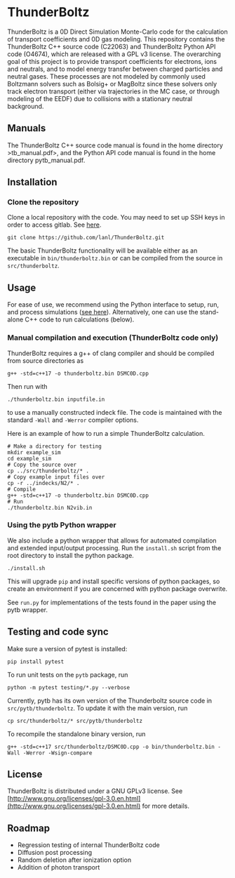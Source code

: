 # ThunderBoltz

ThunderBoltz is a 0D Direct Simulation Monte-Carlo code for the calculation of transport
coefficients and 0D gas modeling. This repository contains the ThunderBoltz C++ source code (C22063)
and ThunderBoltz Python API code (O4674), which are released with a GPL v3 license. 
The overarching goal of this project is to provide
transport coefficients for electrons, ions and neutrals, and to model energy transfer
between charged particles and neutral gases. These processes are not modeled by
commonly used Boltzmann solvers such as Bolsig+ or MagBoltz since these solvers only
track electron transport (either via trajectories in the MC case, or through modeling
of the EEDF) due to collisions with a stationary neutral background.

## Manuals
The ThunderBoltz C++ source code manual is found in the home directory >tb_manual.pdf>,
and the Python API code manual is found in the home directory pytb_manual.pdf.

## Installation

### Clone the repository

Clone a local repository with the code. You may need to set up
SSH keys in order to access gitlab. See [here](https://docs.gitlab.com/ee/user/ssh.html).
```
git clone https://github.com/lanl/ThunderBoltz.git
```
The basic ThunderBoltz functionality will be available either
as an executable in `bin/thunderboltz.bin` or can be compiled from the
source in `src/thunderboltz`.

## Usage

For ease of use, we recommend using the Python interface to setup, run,
and process simulations ([see here](#using-the-pytb-python-wrapper)).
Alternatively, one can use the stand-alone C++
code to run calculations (below).

### Manual compilation and execution (ThunderBoltz code only)

ThunderBoltz requires a g++ of clang compiler and should be compiled
from source directories as
```
g++ -std=c++17 -o thunderboltz.bin DSMC0D.cpp
```
Then run with
```
./thunderboltz.bin inputfile.in
```
to use a manually constructed indeck file. The code is maintained with the
standard `-Wall` and `-Werror` compiler options.

Here is an example of how to run a simple ThunderBoltz calculation.

```
# Make a directory for testing
mkdir example_sim
cd example_sim
# Copy the source over
cp ../src/thunderboltz/* .
# Copy example input files over
cp -r ../indecks/N2/* .
# Compile
g++ -std=c++17 -o thunderboltz.bin DSMC0D.cpp
# Run
./thunderboltz.bin N2vib.in
```

### Using the pytb Python wrapper

We also include a python wrapper that allows for automated compilation
and extended input/output processing. Run the `install.sh` script from the
root directory to install the python package.
```
./install.sh
```
This will upgrade `pip` and install specific versions of python packages,
so create an environment if you are concerned with python package overwrite.

See `run.py` for implementations of the tests found in the paper
using the pytb wrapper.


## Testing and code sync

Make sure a version of pytest is installed:
```
pip install pytest
```
To run unit tests on the `pytb` package, run
```
python -m pytest testing/*.py --verbose
```

Currently, pytb has its own version of the Thunderboltz source code in
`src/pytb/thunderboltz`. To update it with the main version, run
```
cp src/thunderboltz/* src/pytb/thunderboltz
```

To recompile the standalone binary version, run
```
g++ -std=c++17 src/thunderboltz/DSMC0D.cpp -o bin/thunderboltz.bin -Wall -Werror -Wsign-compare
```

## License

ThunderBoltz is distributed under a GNU GPLv3 license. See
[http://www.gnu.org/licenses/gpl-3.0.en.html](http://www.gnu.org/licenses/gpl-3.0.en.html)
for more details.

## Roadmap
- Regression testing of internal ThunderBoltz code
- Diffusion post processing
- Random deletion after ionization option
- Addition of photon transport
